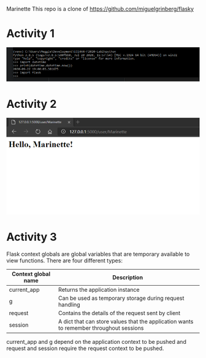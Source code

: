 Marinette
This repo is a clone of https://github.com/miguelgrinberg/flasky

# Activity 1
![Activity 1 Screenshot](images/ss1.PNG)

# Activity 2
![Activity 2 Screenshot](images/ss2.PNG)

# Activity 3
Flask context globals are global variables that are temporary available to view functions. There are four different types:

Context global name | Description
--------------------|-------------
current_app | Returns the application instance
g | Can be used as temporary storage during request handling
request | Contains the details of the request sent by client
session | A dict that can store values that the application wants to remember throughout sessions


current_app and g depend on the application context to be pushed and request and session require the request context to be pushed.
